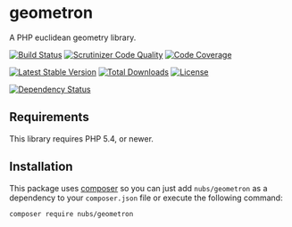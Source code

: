 # geometron
A PHP euclidean geometry library.

[![Build Status](http://img.shields.io/travis/nubs/geometron.svg?style=flat)](https://travis-ci.org/nubs/geometron)
[![Scrutinizer Code Quality](http://img.shields.io/scrutinizer/g/nubs/geometron.svg?style=flat)](https://scrutinizer-ci.com/g/nubs/geometron/)
[![Code Coverage](http://img.shields.io/scrutinizer/coverage/g/nubs/geometron.svg?style=flat)](https://scrutinizer-ci.com/g/nubs/geometron/)

[![Latest Stable Version](http://img.shields.io/packagist/v/nubs/geometron.svg?style=flat)](https://packagist.org/packages/nubs/geometron)
[![Total Downloads](http://img.shields.io/packagist/dt/nubs/geometron.svg?style=flat)](https://packagist.org/packages/nubs/geometron)
[![License](http://img.shields.io/packagist/l/nubs/geometron.svg?style=flat)](https://packagist.org/packages/nubs/geometron)

[![Dependency Status](https://www.versioneye.com/user/projects/53651f2bfe0d07d72700005e/badge.svg?style=flat)](https://www.versioneye.com/user/projects/53651f2bfe0d07d72700005e)

## Requirements
This library requires PHP 5.4, or newer.

## Installation
This package uses [composer](https://getcomposer.org) so you can just add
`nubs/geometron` as a dependency to your `composer.json` file or execute the
following command:

```bash
composer require nubs/geometron
```
